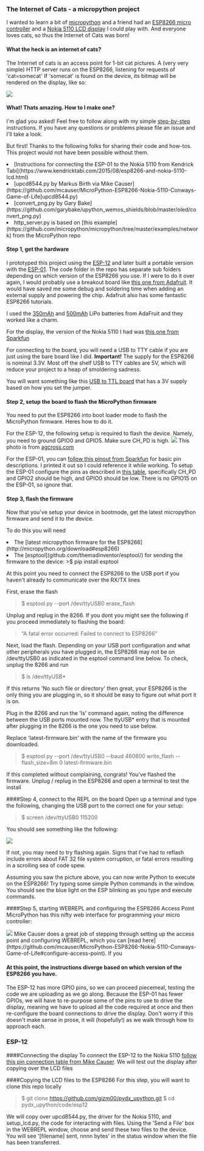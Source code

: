 


### The Internet of Cats - a micropython project
I wanted to learn a bit of [micropython](http://micropython.org) and a friend had an [ESP8266 micro controller](https://www.sparkfun.com/products/13678) and a [Nokia 5110 LCD display](https://www.sparkfun.com/products/10168) I could play with. And everyone loves cats, so thus the Internet of Cats was born!

#### What the heck is an internet of cats?
The Internet of cats is an access point for 1-bit cat pictures. A (very very simple) HTTP server runs on the ESP8266, listening for requests of 'cat=somecat'  If 'somecat' is found on the device, its bitmap will be rendered on the display, like so:

<img src = 'photos/pusheen_request.png'>

#### What! Thats amazing. How to I make one?
 I'm glad you asked! Feel free to follow along with my simple [step-by-step](http://www.homestarrunner.com/sbemail58.html) instructions. If you have any questions or problems please file an issue and I'll take a look.

But first! Thanks to the following folks for sharing their code and how-tos. This project would not have been possible without them.

<li>[Instructions for connecting the ESP-01 to the Nokia 5110 from Kendrick Tabi](https://www.kendricktabi.com/2015/08/esp8266-and-nokia-5110-lcd.html)
<li>[upcd8544.py by Markus Birth via Mike Causer](https://github.com/mcauser/MicroPython-ESP8266-Nokia-5110-Conways-Game-of-Life]upcd8544.py)
<li>[convert_png.py by Gary Bake](https://github.com/garybake/upython_wemos_shields/blob/master/oled/convert_png.py)
<li>http_server.py is based on [this example](https://github.com/micropython/micropython/tree/master/examples/network) from the MicroPython repo

#### Step 1, get the hardware

I prototyped this project using the [ESP-12](http://www.gearbest.com/transmitters-receivers-module/pp_227650.html) and later built a portable version with the [ESP-01](https://www.sparkfun.com/products/13678). The code folder in the repo has separate sub folders depending on which version of the ESP8266 you use. If I were to do it over again, I would probably use a breakout board like [this one from Adafruit](https://www.adafruit.com/product/2821). It would have saved me some debug and soldering time when adding an external supply and powering the chip. Adafruit also has some fantastic ESP8266 tutorials.

I used the [350mAh](https://www.adafruit.com/products/2750) and [500mAh](https://www.adafruit.com/products/1578) LiPo batteries from AdaFruit and they worked like a charm. 

For the display, the version of the Nokia 5110 I had was [this one from Sparkfun](https://www.sparkfun.com/products/10168) 

For connecting to the board, you will need a USB to TTY cable if you are just using the bare board like I did. <b>Important!</b> The supply for the ESP8266 is nominal 3.3V. Most off the shelf USB to TTY cables are 5V, which will reduce your project to a heap of smoldering sadness. 

You will want something like this [USB to TTL board](http://www.dx.com/p/ft232bl-module-usb-to-ttl-board-module-support-5v-3-3v-421177#.WCC5UhIrK1s) that has a 3V supply based on how you set the jumper.

#### Step 2, setup the board to flash the MicroPython firmware

You need to put the ESP8266 into boot loader mode to flash the MicroPython firmware. Heres how to do it.

For the ESP-12, the following setup is required to flash the device. Namely, you need to ground GPIO0 and GPIO5. Make sure CH_PD is high.
<img src='photos/esp12_firmware_flash.png'>
This photo is from [agcross.com](http://www.agcross.com/2015/09/the-esp8266-wifi-chip-part-3-flashing-custom-firmware)

For the ESP-01, you can [follow this pinout from Sparkfun](https://cdn.sparkfun.com/datasheets/Wireless/WiFi/ESP8266ModuleV1.pdf) for basic pin descriptions. I printed it out so I could reference it while working.  To setup the ESP-01 configure the pins as described in [this table](https://github.com/esp8266/esp8266-wiki/wiki/Uploading), specifically CH_PD and GPIO2 should be high, and GPIO0 should be low. There is no GPIO15 on the ESP-01, so ignore that.

#### Step 3, flash the firmware
Now that you've setup your device in bootmode, get the latest micropython firmware and send it to the device.

To do this you will need
<li>The [latest micropython firmware for the ESP8266](http://micropython.org/download#esp8266)
<li>The [esptool](github.com/themadinventor/esptool/) for sending the firmware to the device:
>$ pip install esptool

At this point you need to connect the ESP8266 to the USB port if you haven't already to communicate over the RX/TX lines

First, erase the flash
>$ esptool.py --port /dev/ttyUSB0 erase_flash

Unplug and replug in the 8266. If you dont you might see the following if you proceed immediately to flashing the board:

> “A fatal error occurred: Failed to connect to ESP8266”

Next, load the flash. Depending on your USB port configuration and what other peripherals you have plugged in, the ESP8266 may not be on /dev/ttyUSB0 as indicated in the esptool command line below. To check, unplug the 8266 and run 
>$ ls /dev/ttyUSB*

If this returns 'No such file or directory' then great, your ESP8266 is the only thing you are plugging in, so it should be easy to figure out what port it is on.

Plug in the 8266 and run the 'ls' command again, noting the difference between the USB ports mounted now. The ttyUSB* entry that is mounted after plugging in the 8266 is the one you need to use below. 

Replace 'latest-firmware.bin' with the name of the firmware you downloaded.  

>$ esptool.py --port /dev/ttyUSB0 --baud 460800 write_flash --flash_size=8m 0 latest-firmware.bin

If this completed without complaining, congrats! You've flashed the firmware. Unplug / replug in the ESP8266 and open a terminal to test the install

####Step 4, connect to the REPL on the board
Open up a terminal and type the following, changing the USB port to the correct one for your setup:

>$ screen /dev/ttyUSB0 115200

You should see something like the following:

<img src='photos/repl.png'>

If not, you may need to try flashing again. Signs that I've had to reflash include errors about FAT 32 file system corruption, or fatal errors resulting in a scrolling sea of code spew. 

Assuming you saw the picture above, you can now write Python to execute on the ESP8266!  Try typing some simple Python commands in the window. You should see the blue light on the ESP blinking as you type and execute commands.

####Step 5, starting WEBREPL and configuring the ESP8266 Access Point
MicroPython has this nifty web interface for programming your micro controller:

<img src='photos/webrepl.png'>
Mike Causer does a great job of stepping through setting up the access point and configuring WEBREPL, which you can [read here](https://github.com/mcauser/MicroPython-ESP8266-Nokia-5110-Conways-Game-of-Life#configure-access-point). If you 

#### At this point, the instructions diverge based on which version of the ESP8266 you have.
The ESP-12 has more GPIO pins, so we can proceed piecemeal, testing the code we are uploading as we go along. Because the ESP-01 has fewer GPIOs, we will have to re-purpose some of the pins to use to drive the display, meaning we have to upload all the code required at once and then re-configure the board connections to drive the display. Don't worry if this doesn't make sense in prose, it will (hopefully!) as we walk through how to approach each.

### ESP-12

####Connecting the display
To connect the ESP-12 to the Nokia 5110 [follow this pin connection table from Mike Causer](https://github.com/mcauser/MicroPython-ESP8266-Nokia-5110-Conways-Game-of-Life#setup-and-test-nokia-5110-display).  We will test out the display after copying over the LCD files

####Copying the LCD files to the ESP8266
For this step, you will want to clone this repo locally
>$ git clone https://github.com/gizm00/pydx_upython.git
>$ cd pydx_upython/code/esp12

We will copy over upcd8544.py, the driver for the Nokia 5110, and setup_lcd.py, the code for interacting with files. Using the 'Send a File' box in the WEBREPL window, choose and send these two files to the device. You will see '[filename] sent, nnnn bytes' in the status window when the file has been transferred.